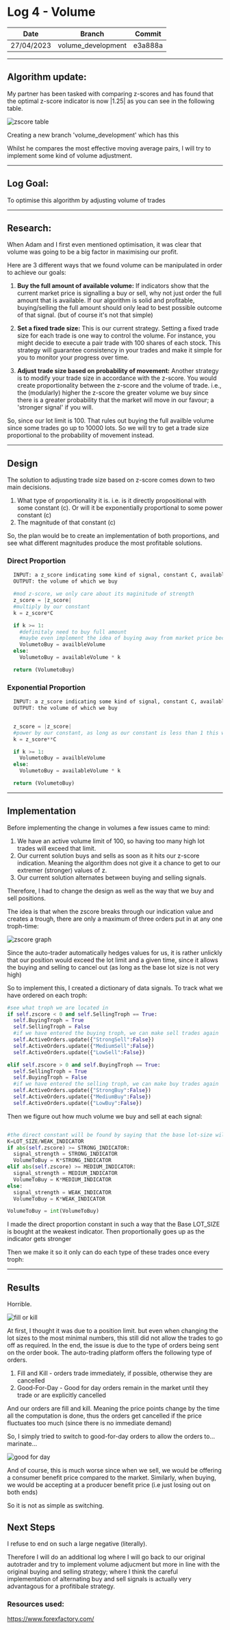 # Log 4 - Volume

  | Date | Branch | Commit |
  |----------- | ----------- | ----------- |
  | 27/04/2023 | volume_development | e3a888a |


---
## Algorithm update:
My partner has been tasked with comparing z-scores and has found that the optimal z-score indicator is now |1.25| as you can see in the following table.

![zscore table](./LOG4PICS/z-score.png)


Creating a new branch 'volume_development' which has this 

Whilst he compares the most effective moving average pairs, I will try to implement some kind of volume adjustment. 

--- 

## Log Goal:
To optimise this algorithm by adjusting volume of trades

--- 

## Research:

When Adam and I first even mentioned optimisation, it was clear that volume was going to be a big factor in maximising our profit.

Here are 3 different ways that we found volume can be manipulated in order to achieve our goals:

1. **Buy the full amount of available volume:** If indicators show that the current market price is signalling a buy or sell, why not just order the full amount that is available. If our algorithm is solid and profitable, buying/selling the full amount should only lead to best possible outcome of that signal. (but of course it's not that simple)

2. **Set a fixed trade size:** This is our current strategy. Setting a fixed trade size for each trade is one way to control the volume. For instance, you might decide to execute a pair trade with 100 shares of each stock. This strategy will guarantee consistency in your trades and make it simple for you to monitor your progress over time.

3. **Adjust trade size based on probability of movement:** Another strategy is to modify your trade size in accordance with the z-score. You would create proportionality between the z-score and the volume of trade. i.e., the (modularly) higher the z-score the greater volume we buy since there is a greater probability that the market will move in our favour; a 'stronger signal' if you will. 

So, since our lot limit is 100. That rules out buying the full availble volume since some trades go up to 10000 lots. So we will try to get a trade size proportional to the probability of movement instead. 

---

## Design
The solution to adjusting trade size based on z-score comes down to two main decisions. 

1. What type of proportionality it is. i.e. is it directly propositional with some constant (c). Or will it be exponentially proportional to some power constant (c)
2. The magnitude of that constant (c)

So, the plan would be to create an implementation of both proportions, and see what different magnitudes produce the most profitable solutions. 

### Direct Proportion
```python
  INPUT: a z_score indicating some kind of signal, constant C, availableVolume 
  OUTPUT: the volume of which we buy

  #mod z-score, we only care about its maginitude of strength
  z_score = |z_score|
  #multiply by our constant
  k = z_score*C

  if k >= 1:
    #definitaly need to buy full amount
    #maybe even implement the idea of buying away from market price because the volume is simply not enough
    VolumetoBuy = availbleVolume
  else:
    VolumetoBuy = availableVolume * k

  return (VolumetoBuy)
```
### Exponential Proportion
```python
  INPUT: a z_score indicating some kind of signal, constant C, availableVolume 
  OUTPUT: the volume of which we buy


  z_score = |z_score|
  #power by our constant, as long as our constant is less than 1 this works.
  k = z_score**C

  if k >= 1:
    VolumetoBuy = availbleVolume
  else:
    VolumetoBuy = availableVolume * k

  return (VolumetoBuy)
```

---

## Implementation

Before implementing the change in volumes a few issues came to mind:
1. We have an active volume limit of 100, so having too many high lot trades will exceed that limit.
2. Our current solution buys and sells as soon as it hits our z-score indication. Meaning the algorithm does not give it a chance to get to our extremer (stronger) values of z.
3. Our current solution alternates between buying and selling signals.

Therefore, I had to change the design as well as the way that we buy and sell positions.

The idea is that when the zscore breaks through our indication value and creates a trough, there are only a maximum of three orders put in at any one troph-time: 

![zscore graph](./LOG4PICS/zgraph.png)

Since the auto-trader automatically hedges values for us, it is rather unlickly that our position would exceed the lot limit and a given time, since it allows the buying and selling to cancel out (as long as the base lot size is not very high)

So to implement this, I created a dictionary of data signals. To track what we have ordered on each troph:

```python
#see what troph we are located in
if self.zscore < 0 and self.SellingTroph == True:
  self.BuyingTroph = True
  self.SellingTroph = False
  #if we have entered the buying troph, we can make sell trades again
  self.ActiveOrders.update({"StrongSell":False})
  self.ActiveOrders.update({"MediumSell":False})
  self.ActiveOrders.update({"LowSell":False})

elif self.zscore > 0 and self.BuyingTroph == True:
  self.SellingTroph = True
  self.BuyingTroph = False
  #if we have entered the selling troph, we can make buy trades again
  self.ActiveOrders.update({"StrongBuy":False})
  self.ActiveOrders.update({"MediumBuy":False})
  self.ActiveOrders.update({"LowBuy":False})
```

Then we figure out how much volume we buy and sell at each signal:
```python

#the direct constant will be found by saying that the base lot-size will be traded at the lowest indicator
K=LOT_SIZE/WEAK_INDICATOR
if abs(self.zscore) >= STRONG_INDICATOR:
  signal_strength = STRONG_INDICATOR
  VolumeToBuy = K*STRONG_INDICATOR
elif abs(self.zscore) >= MEDIUM_INDICATOR:
  signal_strength = MEDIUM_INDICATOR
  VolumeToBuy = K*MEDIUM_INDICATOR
else:
  signal_strength = WEAK_INDICATOR
  VolumeToBuy = K*WEAK_INDICATOR

VolumeToBuy = int(VolumeToBuy)
```

I made the direct proportion constant in such a way that the Base LOT_SIZE is bought at the weakest indicator. Then proportionally goes up as the indicator gets stronger

Then we make it so it only can do each type of these trades once every troph:



---
## Results

Horrible.

![fill or kill](./LOG4PICS/fok.png) 

At first, I thought it was due to a position limit. but even when changing the lot sizes to the most minimal numbers, this still did not allow the trades to go off as required. In the end, the issue is due to the type of orders being sent on the order book. The auto-trading platform offers the following type of orders.

1. Fill and Kill - orders trade immediately, if possible, otherwise they are cancelled
2. Good-For-Day - Good for day orders remain in the market until they trade or are explicitly cancelled

And our orders are fill and kill. Meaning the price points change by the time all the computation is done, thus the orders get cancelled if the price fluctuates too much (since there is no immediate demand)

So, I simply tried to switch to good-for-day orders to allow the orders to... marinate...

![good for day](./LOG4PICS/gfd.png)

And of course, this is much worse since when we sell, we would be offering a consumer benefit price compared to the market. Similarly, when buying, we would be accepting at a producer benefit price (i.e just losing out on both ends)

So it is not as simple as switching. 

## Next Steps

I refuse to end on such a large negative (literally). 

Therefore I will do an additional log where I will go back to our original autotrader and try to implement volume adjucment but more in line with the original buying and selling strategy; where I think the careful implementation of alternating buy and sell signals is actually very advantagous for a profitibale strategy. 


### Resources used: 
https://www.forexfactory.com/